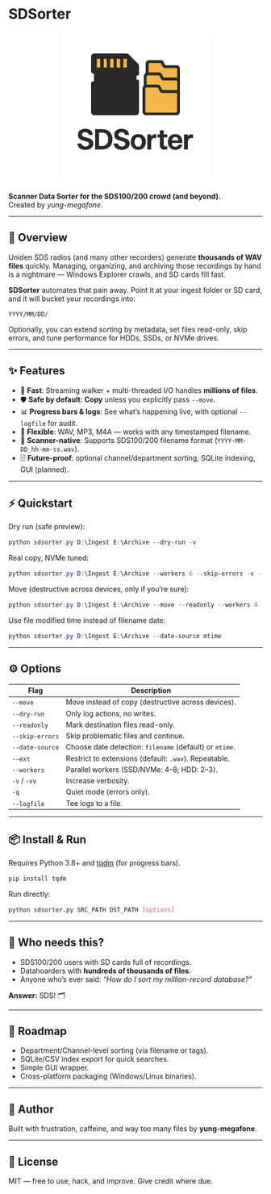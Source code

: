 # SDSorter

<p align="center">
  <img src="media/sdsorter_logo.png" alt="SDSorter Logo" width="300"/>
</p>

**Scanner Data Sorter for the SDS100/200 crowd (and beyond).**  
Created by *yung-megafone*.

---

## 📖 Overview
Uniden SDS radios (and many other recorders) generate **thousands of WAV files** quickly. Managing, organizing, and archiving those recordings by hand is a nightmare — Windows Explorer crawls, and SD cards fill fast.

**SDSorter** automates that pain away. Point it at your ingest folder or SD card, and it will bucket your recordings into:

```
YYYY/MM/DD/
```

Optionally, you can extend sorting by metadata, set files read-only, skip errors, and tune performance for HDDs, SSDs, or NVMe drives.

---

## ✨ Features
- 🚀 **Fast**: Streaming walker + multi-threaded I/O handles **millions of files**.
- 🛡️ **Safe by default**: **Copy** unless you explicitly pass `--move`.
- 📊 **Progress bars & logs**: See what’s happening live, with optional `--logfile` for audit.
- 🔀 **Flexible**: WAV, MP3, M4A — works with any timestamped filename.
- 📂 **Scanner-native**: Supports SDS100/200 filename format (`YYYY-MM-DD_hh-mm-ss.wav`).
- 🗄️ **Future-proof**: optional channel/department sorting, SQLite indexing, GUI (planned).

---

## ⚡ Quickstart

Dry run (safe preview):
```powershell
python sdsorter.py D:\Ingest E:\Archive --dry-run -v
```

Real copy, NVMe tuned:
```powershell
python sdsorter.py D:\Ingest E:\Archive --workers 6 --skip-errors -v --logfile sort.log
```

Move (destructive across devices, only if you’re sure):
```powershell
python sdsorter.py D:\Ingest E:\Archive --move --readonly --workers 4
```

Use file modified time instead of filename date:
```powershell
python sdsorter.py D:\Ingest E:\Archive --date-source mtime
```

---

## ⚙️ Options

| Flag            | Description |
|-----------------|-------------|
| `--move`        | Move instead of copy (destructive across devices). |
| `--dry-run`     | Only log actions, no writes. |
| `--readonly`    | Mark destination files read-only. |
| `--skip-errors` | Skip problematic files and continue. |
| `--date-source` | Choose date detection: `filename` (default) or `mtime`. |
| `--ext`         | Restrict to extensions (default: `.wav`). Repeatable. |
| `--workers`     | Parallel workers (SSD/NVMe: 4–8; HDD: 2–3). |
| `-v` / `-vv`    | Increase verbosity. |
| `-q`            | Quiet mode (errors only). |
| `--logfile`     | Tee logs to a file. |

---

## 📦 Install & Run
Requires Python 3.8+ and [tqdm](https://pypi.org/project/tqdm/) (for progress bars).

```bash
pip install tqdm
```

Run directly:
```bash
python sdsorter.py SRC_PATH DST_PATH [options]
```

---

## 🎯 Who needs this?
- SDS100/200 users with SD cards full of recordings.
- Datahoarders with **hundreds of thousands of files**.
- Anyone who’s ever said: *“How do I sort my million-record database?”*

**Answer:** SDS! 🗂️

---

## 🔮 Roadmap
- Department/Channel-level sorting (via filename or tags).
- SQLite/CSV index export for quick searches.
- Simple GUI wrapper.
- Cross-platform packaging (Windows/Linux binaries).

---

## 👤 Author
Built with frustration, caffeine, and way too many files by **yung-megafone**.

---

## 📜 License
MIT — free to use, hack, and improve. Give credit where due.

